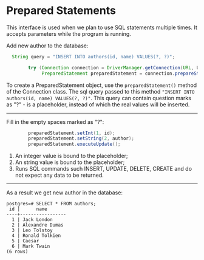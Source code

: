 # Prepared Statements

This interface is used when we plan to use SQL statements multiple times. It accepts parameters while the program is running.

Add new author to the database:

```java
  String query = "INSERT INTO authors(id, name) VALUES(?, ?)";

        try (Connection connection = DriverManager.getConnection(URL, USER, PASSWORD);
             PreparedStatement preparedStatement = connection.prepareStatement(query)) {
```

To create a PreparedStatement object, use the ```preparedStatement()``` method of the Connection class. The sql query passed to this method
```"INSERT INTO authors(id, name) VALUES(?, ?)"```. This query can contain question marks as "?" - is a placeholder, instead of which the real values will be
inserted.

---

Fill in the empty spaces marked as "?":

```java
        preparedStatement.setInt(1, id);
        preparedStatement.setString(2, author);
        preparedStatement.executeUpdate();
```

1. An integer value is bound to the placeholder;
2. An string value is bound to the placeholder;
3. Runs SQL commands such INSERT, UPDATE, DELETE, CREATE and do not expect any data to be returned.

---

As a result we get new author in the database:

```
postgres=# SELECT * FROM authors;
 id |      name
----+-----------------
  1 | Jack London
  2 | Alexandre Dumas
  3 | Leo Tolstoy
  4 | Ronald Tolkien
  5 | Caesar
  6 | Mark Twain
(6 rows)
```
